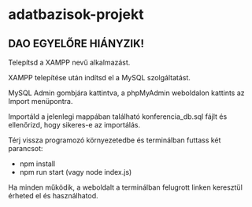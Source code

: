 # adatbazisok-projekt

## DAO EGYELŐRE HIÁNYZIK!

Telepítsd a XAMPP nevű alkalmazást.

XAMPP telepítése után indítsd el a MySQL szolgáltatást.

MySQL Admin gombjára kattintva, a phpMyAdmin weboldalon kattints az Import menüpontra.

Importáld a jelenlegi mappában található konferencia_db.sql fájlt és ellenőrizd, hogy sikeres-e az importálás.

Térj vissza programozó környezetedbe és terminálban futtass két parancsot:
  - npm install
  - npm run start (vagy node index.js)

Ha minden működik, a weboldalt a terminálban felugrott linken keresztül érheted el és használhatod.
